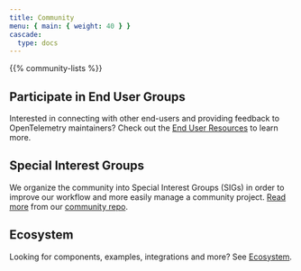 ```yaml
---
title: Community
menu: { main: { weight: 40 } }
cascade:
  type: docs
---
```


{{% community-lists %}}

## Participate in End User Groups

Interested in connecting with other end-users and providing feedback to
OpenTelemetry maintainers? Check out the
[End User Resources](/community/end-user/) to learn more.

## Special Interest Groups

We organize the community into Special Interest Groups (SIGs) in order to
improve our workflow and more easily manage a community project.
[Read more](https://github.com/open-telemetry/community#special-interest-groups)
from our [community repo](https://github.com/open-telemetry/community).

## Ecosystem

Looking for components, examples, integrations and more? See
[Ecosystem](/ecosystem/).
